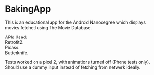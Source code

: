 # BakingApp

This is an educational app for the Android Nanodegree which displays movies fetched using The Movie Database.

APIs Used:  
Retrofit2.  
Picaso.   
Butterknife.  

Tests worked on a pixel 2, with animations turned off (Phone tests only). Should use a dummy input instead of fetching from network ideally.  



